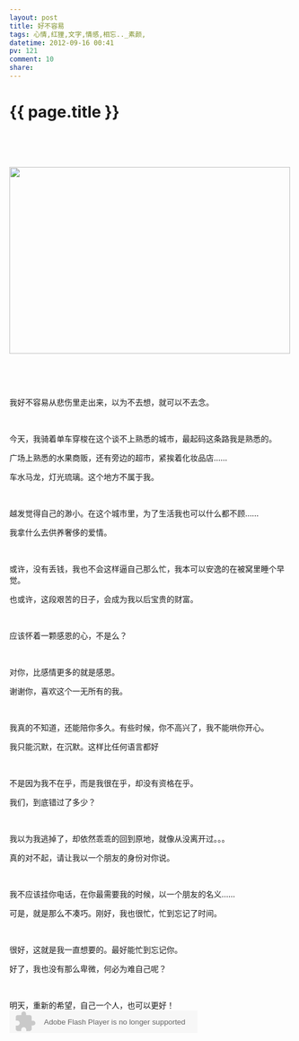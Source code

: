 ```yaml
---
layout: post
title: 好不容易
tags: 心情,红狸,文字,情感,相忘.._素颜,
datetime: 2012-09-16 00:41
pv: 121
comment: 10
share: 
---
```


{{ page.title }}
================

 <p>&nbsp;</p><p>&nbsp;</p><p><img src="http://e.hiphotos.baidu.com/space/pic/item/96dda144ad34598226510a110cf431adcaef845e.jpg" width="500" height="333" /></p><p>&nbsp;</p><p>&nbsp;</p><p>我好不容易从悲伤里走出来，以为不去想，就可以不去念。</p><p>&nbsp;</p><p>今天，我骑着单车穿梭在这个谈不上熟悉的城市，最起码这条路我是熟悉的。</p><p>广场上熟悉的水果商贩，还有旁边的超市，紧挨着化妆品店……</p><p>车水马龙，灯光琉璃。这个地方不属于我。</p><p>&nbsp;</p><p>越发觉得自己的渺小。在这个城市里，为了生活我也可以什么都不顾……</p><p>我拿什么去供养奢侈的爱情。</p><p>&nbsp;</p><p>或许，没有丢钱，我也不会这样逼自己那么忙，我本可以安逸的在被窝里睡个早觉。</p><p>也或许，这段艰苦的日子，会成为我以后宝贵的财富。</p><p>&nbsp;</p><p>应该怀着一颗感恩的心，不是么？</p><p>&nbsp;</p><p>对你，比感情更多的就是感恩。</p><p>谢谢你，喜欢这个一无所有的我。</p><p>&nbsp;</p><p>我真的不知道，还能陪你多久。有些时候，你不高兴了，我不能哄你开心。</p><p>我只能沉默，在沉默。这样比任何语言都好</p><p>&nbsp;</p><p>不是因为我不在乎，而是我很在乎，却没有资格在乎。</p><p>我们，到底错过了多少？</p><p>&nbsp;</p><p>我以为我逃掉了，却依然乖乖的回到原地，就像从没离开过。。。</p><p>真的对不起，请让我以一个朋友的身份对你说。</p><p>&nbsp;</p><p>我不应该挂你电话，在你最需要我的时候，以一个朋友的名义……</p><p>可是，就是那么不凑巧。刚好，我也很忙，忙到忘记了时间。</p><p>&nbsp;</p><p>很好，这就是我一直想要的。最好能忙到忘记你。</p><p>好了，我也没有那么卑微，何必为难自己呢？</p><p>&nbsp;</p><p>明天，重新的希望，自己一个人，也可以更好！<embed height="40" border="0" width="335" flashvars="id=13985931&autoPlay=true&replay=true" alt="" src="http://ting.baidu.com/widget/space/flash/SpaceMP3Player.swf" wmode="transparent" type="application/x-shockwave-flash" name="plugin" /><br /></p> 

